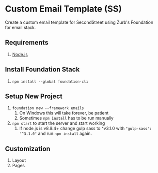 # Custom Email Template (SS)

Create a custom email template for SecondStreet using Zurb's Foundation for email stack.

## Requirements

1. [Node.js](https://nodejs.org/)

## Install Foundation Stack

1. `npm install --global foundation-cli`

## Setup New Project

1. `foundation new --framework emails`
   1. On Windows this will take forever, be patient
   2. Sometimes `npm install` has to be run manually
2. `npm start` to start the server and start working
   1. If node.js is v8.9.4+ change gulp sass to ^v3.1.0 with `"gulp-sass": "^3.1.0"` and run `npm install` again.

## Customization

1. Layout
2. Pages